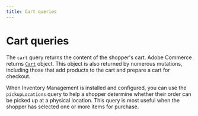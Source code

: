 ```yaml
---
title: Cart queries
---
```


# Cart queries

The `cart` query returns the content of the shopper's cart. Adobe Commerce returns [`Cart`](https://developer.adobe.com/commerce/webapi/graphql-api/index.html#definition-Cart) object. This object is also returned by numerous mutations, including those that add products to the cart and prepare a cart for checkout.

When Inventory Management is installed and configured, you can use the `pickupLocations` query to help a shopper determine whether their order can be picked up at a physical location. This query is most useful when the shopper has selected one or more items for purchase.
